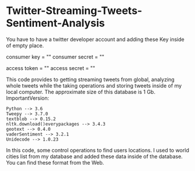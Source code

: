 # Twitter-Streaming-Tweets-Sentiment-Analysis
You have to have a twitter developer account and adding these Key inside of empty place. 

consumer key = "" consumer secret = ""

access token = "" access secret = ""

This code provides to getting streaming tweets from global, analyzing whole tweets while the taking operations and storing tweets inside of my local computer. The approximate size of this database is 1 Gb.
ImportantVersion:

    
    Python --> 3.6
    Tweepy --> 3.7.0
    textblob --> 0.15.2
    nltk.download()everypackages --> 3.4.3
    geotext --> 0.4.0
    vaderSentiment --> 3.2.1
    Unidecode --> 1.0.23
 
In this code, some control operations to find users locations. 
I used to world cities list from my database and added these data inside of the database. You can find these format from the Web. 
